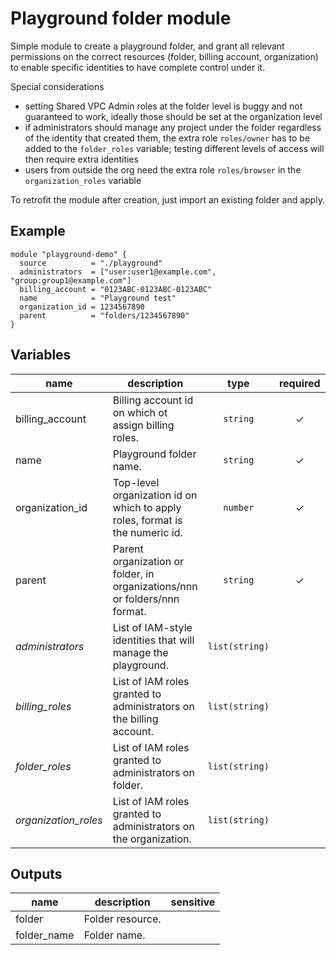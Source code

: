 # Playground folder module

Simple module to create a playground folder, and grant all relevant permissions on the correct resources (folder, billing account, organization) to enable specific identities to have complete control under it.

Special considerations

- setting Shared VPC Admin roles at the folder level is buggy and not guaranteed to work, ideally those should be set at the organization level
- if administrators should manage any project under the folder regardless of the identity that created them, the extra role `roles/owner` has to be added to the `folder_roles` variable; testing different levels of access will then require extra identities
- users from outside the org need the extra role `roles/browser` in the `organization_roles` variable

To retrofit the module after creation, just import an existing folder and apply.

## Example

```hcl
module "playground-demo" {
  source          = "./playground"
  administrators  = ["user:user1@example.com", "group:group1@example.com"]
  billing_account = "0123ABC-0123ABC-0123ABC"
  name            = "Playground test"
  organization_id = 1234567890
  parent          = "folders/1234567890"
}
```

<!-- BEGIN TFDOC -->
## Variables

| name | description | type | required | default |
|---|---|:---: |:---:|:---:|
| billing_account | Billing account id on which ot assign billing roles. | <code title="">string</code> | ✓ |  |
| name | Playground folder name. | <code title="">string</code> | ✓ |  |
| organization_id | Top-level organization id on which to apply roles, format is the numeric id. | <code title="">number</code> | ✓ |  |
| parent | Parent organization or folder, in organizations/nnn or folders/nnn format. | <code title="">string</code> | ✓ |  |
| *administrators* | List of IAM-style identities that will manage the playground. | <code title="list&#40;string&#41;">list(string)</code> |  | <code title="">[]</code> |
| *billing_roles* | List of IAM roles granted to administrators on the billing account. | <code title="list&#40;string&#41;">list(string)</code> |  | <code title="&#91;&#10;&#34;roles&#47;billing.user&#34;&#10;&#93;">...</code> |
| *folder_roles* | List of IAM roles granted to administrators on folder. | <code title="list&#40;string&#41;">list(string)</code> |  | <code title="&#91;&#10;&#34;roles&#47;resourcemanager.folderAdmin&#34;,&#10;&#34;roles&#47;resourcemanager.projectCreator&#34;,&#10;&#34;roles&#47;resourcemanager.projectIamAdmin&#34;,&#10;&#34;roles&#47;compute.xpnAdmin&#34;&#10;&#93;">...</code> |
| *organization_roles* | List of IAM roles granted to administrators on the organization. | <code title="list&#40;string&#41;">list(string)</code> |  | <code title="&#91;&#10;&#34;roles&#47;browser&#34;,&#10;&#34;roles&#47;resourcemanager.organizationViewer&#34;&#10;&#93;">...</code> |

## Outputs

| name | description | sensitive |
|---|---|:---:|
| folder | Folder resource. |  |
| folder_name | Folder name. |  |
<!-- END TFDOC -->
